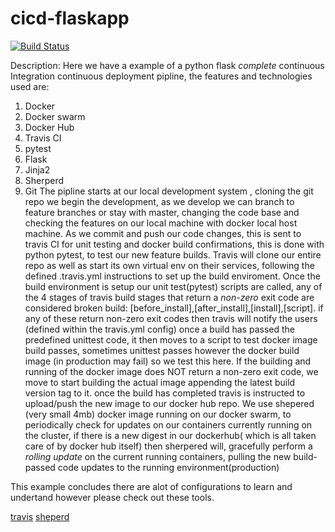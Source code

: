 # cicd-flaskapp
[![Build
Status](https://travis-ci.org/redklouds/cicd-flaskapp.svg?branch=master)](https://travis-ci.org/redklouds/cicd-flaskapp)

Description: Here we have a example of a python flask *complete* continuous
Integration continuous deployment pipline, the features and technologies used
are:
1. Docker 
2. Docker swarm
3. Docker Hub
4. Travis CI
6. pytest
7. Flask
8. Jinja2
9. Sherperd 
10. Git
The pipline starts at our local development system , cloning the git repo we
begin the development, as we develop we can branch to feature branches or stay
with master, changing the code base and checking the features on our local
machine with docker local host machine.
As we commit and push our code changes, this is sent to travis CI for unit
testing and docker build confirmations, this is done with python pytest, to test
our new feature builds. Travis will clone our entire repo as well as start its
own virtual env on their services, following the defined .travis.yml
instructions to set up the build enviroment. 
Once the build environment is setup our unit test(pytest) scripts are called,
any of the 4 stages of travis build stages that return a *non-zero* exit code
are considered broken build:
[before_install],[after_install],[install],[script]. if any of these return
non-zero exit codes then travis will notify the users (defined within the
travis.yml config)
once a build has passed the predefined unittest code, it then moves to a script
to test docker image build passes, sometimes unittest passes however the docker
build image (in production may fail) so we test this here. If the building and
running of the docker image does NOT return a non-zero exit code, we move to
start building the actual image appending the latest build version tag to it.
once the build has completed travis is instructed to upload/push the new image
to our docker hub repo.
We use shepered (very small 4mb) docker image running on our docker swarm, to
periodically check for updates on our containers currently running on the
cluster, if there is a new digest in our dockerhub( which is all taken care of
by docker hub itself) then sherpered will, gracefully perform a *rolling update*
on the current running containers, pulling the new build-passed code updates to
the running environment(production)

This example concludes there are alot of configurations to learn and undertand
however please check out these tools.

[travis](https://travis-ci.org/)
[sheperd](https://github.com/djmaze/shepherd)

